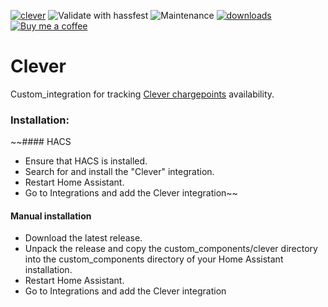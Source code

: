 [![clever](https://img.shields.io/github/release/mtrab/clever/all.svg?style=plastic&label=Current%20release)](https://github.com/mtrab/clever) ![Validate with hassfest](https://img.shields.io/github/workflow/status/mtrab/clever/Code%20validation?label=Hass%20validation&style=plastic) ![Maintenance](https://img.shields.io/maintenance/yes/2022.svg?style=plastic&label=Integration%20maintained) [![downloads](https://img.shields.io/github/downloads/mtrab/clever/total?style=plastic&label=Total%20downloads)](https://github.com/mtrab/clever)<br />
[![Buy me a coffee](https://img.shields.io/static/v1?label=Buy%20me%20a%20coffee&message=and%20say%20thanks&color=orange&logo=buymeacoffee&logoColor=white&style=plastic)](https://www.buymeacoffee.com/mtrab)


# Clever

Custom_integration for tracking [Clever chargepoints](https://ladekort.clever.dk) availability.

### Installation:

~~#### HACS

- Ensure that HACS is installed.
- Search for and install the "Clever" integration.
- Restart Home Assistant.
- Go to Integrations and add the Clever integration~~

#### Manual installation

- Download the latest release.
- Unpack the release and copy the custom_components/clever directory into the custom_components directory of your Home Assistant installation.
- Restart Home Assistant.
- Go to Integrations and add the Clever integration